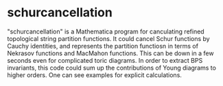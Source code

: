 # schurcancellation
"schurcancellation" is a Mathematica program for canculating refined topological string partition functions. It could cancel Schur functions by Cauchy identities, and represents the partition functiosn in terms of Nekrasov functions and MacMahon functions. This can be down in a few seconds even for complicated toric diagrams. In order to extract BPS invariants, this code could sum up the contributions of Young diagrams to higher orders. One can see examples for explicit calculations.
